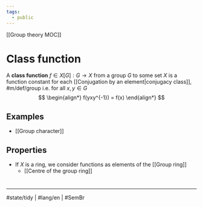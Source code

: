```yaml
---
tags:
  - public
---
```

[[Group theory MOC]]
# Class function

A **class function** $f \in X[G] : G \to X$ from a group $G$ to some set $X$ is a function constant for each [[Conjugation by an element|conjugacy class]], #m/def/group
i.e. for all $x,y \in G$
$$
\begin{align*}
f(yxy^{-1}) = f(x)
\end{align*}
$$

## Examples

- [[Group character]]

## Properties

- If $X$ is a ring, we consider functions as elements of the [[Group ring]]
  - [[Centre of the group ring]]

#
---
#state/tidy  | #lang/en | #SemBr
